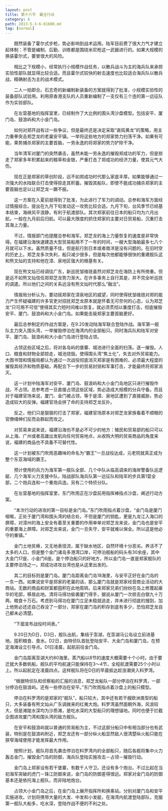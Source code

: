 ```yaml
---
layout: post
title: 第十六节　霸王行动
category: 6
path: 2013-5-3-6-01600.md
tag: [normal]
---
```


　　既然装备了霍尔式步枪，势必影响到战术运用。陆军目前费了很大力气才建立起体制：不管是编制、后勤、训练都是围绕米尼枪这一武器进行的。如果大规模的换装霍尔式，要冒很大的风险。

　　相比之下规模小，经常执行小规模作战任务，以散兵战斗为主的海兵队来承担实验性部队就显得比较合适。而且霍尔式较快的射击速度也比较适合海兵队以散兵战，精确射击为主的战术模式。

　　二人一拍即合。石志奇的新编制新装备的方案就得到了批准，小规模实验性的装备部队试验用。利用原香港支队的人员重新编制了一支仅有三个连的第一远征队作为实验部队。

　　在左营基地的指挥室里，已经制作了大比例的围头湾沙盘模型。包括安平、厦门岛、鼓浪屿和大小金门岛。

　　如何对郑开战有过一些争议，但是最终还是决定采取“直捣黄龙”的策略，用主力重拳突击郑芝龙的老巢安平镇。一举将这些地方的郑家势力扫荡干净。如果有可能，乘势捕杀郑家的主要首脑，一劳永逸的将郑家的势力铲除干净。

　　当年清军对厦门的突然袭击，虽然未能一劳永逸的摧毁郑成功的军力，但是掠走了郑家多年积累起来的粮草和金银，严重打击了郑成功的经济力量，使其元气大伤。

　　现在正是郑家的草创阶段，远不如郑成功时代那么家底丰厚。如果能够通过一次强大的水陆联合打击使得掠走其积蓄。摧毁其船队，即使不能成功捕杀郑家的主要首脑也足以让郑芝龙一蹶不振。

　　这一方案在入夏前就得到了批准，为此进行了军力的调动。总参和海军方面经过情报综合。提出在九月下旬发动这一攻势比较合适。九月下旬，台风季节已经基本结束，海峡风平浪静，有利于航渡部队。其次郑家前往日本的船只均为六月出航，一般在九月前后归航。可以最大限度的抓住郑家的主要对日贸易船，沉重打击其海上力量。

　　不过，情报部门也提醒总参和海军。郑芝龙的海上力量恢复的速度是非常快得。在福建沿海快速建造大型贸易船用不了一年的时间，一艘大型海舶最多七八个月就可以下水。虽然质量不佳，但是航行到日本或者南洋是没有问题的。在旧时空的历史上。郑芝龙多次失利，船只减少很多，但是每次他都能够很快的重建舰队这和熊文灿的支持和他在漳、泉地区强大的根基有关。

　　现在熊文灿已经调往广东，新巡抚邹维琏虽然对郑芝龙在海防上有所倚重。但是远不如熊文灿信任郑郑芝龙势力渐大。在许多事务上自行其是，并不完全听巡抚的调遣。所以他们之间的关系远没有熊文灿时代那么“融洽”。

　　情报局分析认为，要动摇郑家在漳泉地区的威望，同时使得抚邹维琏对郑的能力产生怀疑福建的许多官吏对招抚郑芝龙原本就是怀着无可奈何的心态，认为郑芝龙“只可用不可信”使得其实力短时间难以恢复。就必须贯彻以重度打击，彻底摧毁安平、厦门、鼓浪屿和大小金门岛。如果能击毙郑家主要首脑更好。

　　最后总参制定的作战方案是，在9.20发动陆海军联合登陆作战。海军第一舰队主力突入围头湾，一举摧毁停泊在海湾内的全部船只。同时海兵队和陆军对安平、厦门岛、鼓浪屿和大小金门岛进行登陆占领。

　　占领这些区域之后，将对各岛屿的堡寨、城池进行全面的扫荡。逐一摧毁。人口、粮食和财物全部掠走，城池烧毁。使得围头湾“焦土化”，失去对外贸易能力。大图书馆和情报局都认为通过一次战役彻底消灭郑家是有困难的，必须最大程度的摧毁其经济和物质基础，再配合下一步的贸易封锁和军事打击，才能最终将郑家消灭。

　　这一计划中陆海军对安平、厦门岛、鼓浪屿和大小金门岛地区只进行摧毁作战，不占领。总参考虑一旦直接占领这些区域，势必造成大规模的分兵守备。而且对于福建官场来说，厦门、金门被占领，等于是漳、泉地区遭到了直接威胁，势必造成较大的反弹。福建官场会拼了命的支持郑芝龙反扑。

　　反之，他们只是狠狠的打击了郑家，福建官场原本对郑芝龙家族看着不顺眼的官僚缙绅们反而会群起而攻之。

　　对贸易来说来说，福建沿海也不是必不可少的地方：殖民和贸易部的船只可以从上海、广州或者高雄出发航向任何贸易地点，从收购大明的贸易商品的角度来说，福建的商品也不具备不可替代性。

　　这一计划被东门吹雨恶趣味的命名为“霸王”一旦战役达成，元老院就真正成为整个东亚海域的霸王。

　　预计使用的兵力为海军第一舰队全部、几个中队从临高调来的海岸警备队巡逻艇、几个海军火力支援中队，陆战部队海兵队第一远征队和陆军的步兵第1营全部，二个炮兵连和一个重炮兵连。另有二个特侦分队。

　　在左营基地的指挥室里，东门吹雨正在沙盘前用指挥棒指点沙盘，阐述行动方案。

　　“本次行动的进攻的第一目标是金门岛。”东门吹雨指点着沙盘，“金门岛是厦门咽喉，正处于厦门湾和围头湾的结合处，不但是厦门的钥匙，更是九龙江入海口的屏障，对漳州的海上安全有着至关重要的作用单单对郑芝龙来说，金门岛也是安平的重要海上屏障。对郑芝龙来说，金门一旦失守，安平就难以保全。所以这是他必守的重镇。”

　　金门土地贫瘠，又无地表径流，属于缺水地区，自然环境十分恶劣。养活不了太多的人口，但是整个金门诸岛多港湾口岸，可停泊舰船的码头有30余座，其中大金门17座、小金门6座。是个停泊船只的好地方，所以金门岛一直是郑家舰队的主要停泊场之一。郑成功进攻台湾也是从这里出发的。

　　其二的目标则是厦门岛。厦门岛距离金门岛18海里，与安平正好在金门岛的一东一西。如果说安平是郑家的老巢的话，那么厦门岛就是郑家经营商业活动的大商站。无数的商品和财富都囤积在此地周转。后来郑家兄弟们纷纷在岛上修葺起豪华的宅邸，移居此地。清将马得功偷袭厦门得手，据说从厦门一次掠去白银九十万两，粮食十万石。考虑到马得功在厦门立足未稳就逃走，并未进行彻底的搜刮，加上他势必还还自己吞没了一部分，郑家在厦门岛的积存到底有多少，恐怕郑芝龙自己都未必清楚。

　　“下面宣布战役时间表。”

　　9.20日为D日，D3日，舰队出航，集结于澎湖，在澎湖马公岛设立前进基地。囤积粮食、食水。D2日，由特侦队首批登陆安平、大金门岛和厦门岛，在预定海滩设立引导点。D1日凌晨，起航前往金门岛。

　　金门岛距离澎湖大约80海里。蒸汽船以8节的速度大概需要十个小时。由于要迁就大多数帆船，舰队的平均航速只能保持在3～4节，全程航渡需要25个小时以上。所以起航定在凌晨四点。这样舰队将在D日的早晨抵达趁涨潮突入料罗湾。

　　“根据特侦队和侦察船的汇报的消息，郑芝龙船队一部分停泊在料罗湾，一部分停泊在鼓浪屿。还有一些停泊在安平。”东门吹雨指点着沙盘上的船只模型。

　　停泊在料罗湾的是郑家的“舰队”，船只较大，其中还有若干艘欧洲类型的船只，大多装备有熊文灿从广东调拨来的红夷大炮。料罗湾虽然面朝外海，风浪较大，但是滩陡水深均为沙质滩，是吃水深的大型船只的理想锚地。同时也便于拦截企图进攻厦门湾和围头湾的敌方舰队。

　　在安平和鼓浪屿就以普通的贸易船为主，不过这部分船只中有相当部分也有武装，特别是在鼓浪屿附近，郑芝龙还有一部分纵火船显然敌人很清楚纵火船只能在狭窄海域使用才能发挥最大作用。

　　按照计划，舰队将首先袭击停泊在料罗湾内的全部船只，随后各舰将集中火力轰击金门，摧毁金门岛的防御，海兵队登陆实施攻击－占领－摧毁行动。

　　金门岛上郑家设有若干堡寨，有数千人守卫。还设有多个炮台。不过比起在当初海军突破的虎门－珠江防御来说，金门岛的防御差得很远。郑家对金门岛的防御基本还是依托海上舰队，而非陆地炮台。

　　占领大小金门岛之后，在金门岛上展开指挥所和换乘站。分别对厦门岛和安平实施进攻。计划将携带大量的大发、中发和小发艇，在海湾内航渡登陆部队，克服第一舰队大船多，吃水深，登陆作战不便的不利之处。